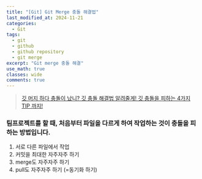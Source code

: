 ```yaml
---
title: "[Git] Git Merge 충돌 해결법"
last_modified_at: 2024-11-21
categories:
  - Git
tags:
  - git
  - github
  - github repository
  - git merge
excerpt: "Git merge 충돌 해결"
use_math: true
classes: wide
comments: true
---
```


> [깃 머지 하다 충돌이 났니? 깃 충돌 해결법 알려줄게! 깃 충돌을 피하는 4가지 TIP 까지!](https://www.youtube.com/watch?v=PGQIJE4tHAs)



### 팀프로젝트를 할 때, 처음부터 파일을 다르게 하여 작업하는 것이 충돌을 피하는 방법입니다.

1. 서로 다른 파일에서 작업
2. 커밋을 최대한 자주자주 하기
3. merge도 자주자주 하기
4. pull도 자주자주 하기 (=동기화 하기)
